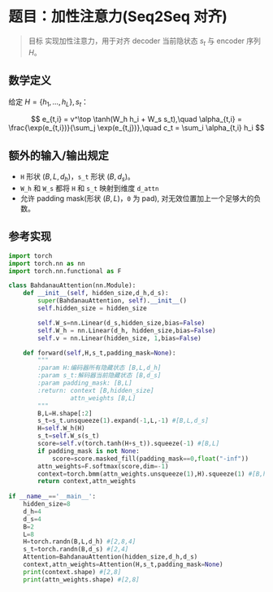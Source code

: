 # 题目：加性注意力(Seq2Seq 对齐)

> 目标 实现加性注意力，用于对齐 decoder 当前隐状态 $s_t$ 与 encoder 序列 $H$。

## 数学定义

给定 $H=\{h_1,\dots,h_L\}, s_t$：

$$
e_{t,i} = v^\top \tanh(W_h h_i + W_s s_t),\quad
\alpha_{t,i} = \frac{\exp(e_{t,i})}{\sum_j \exp(e_{t,j})},\quad
c_t = \sum_i \alpha_{t,i} h_i
$$

## 额外的输入/输出规定

- `H` 形状 $(B,L,d_h)$，`s_t` 形状 $(B,d_s)$。
- `W_h` 和 `W_s` 都将 `H` 和 `s_t` 映射到维度 `d_attn`
- 允许 padding mask(形状 $(B,L)$，`0` 为 pad), 对无效位置加上一个足够大的负数。

## 参考实现

```python
import torch
import torch.nn as nn
import torch.nn.functional as F

class BahdanauAttention(nn.Module):
    def __init__(self, hidden_size,d_h,d_s):
        super(BahdanauAttention, self).__init__()
        self.hidden_size = hidden_size

        self.W_s=nn.Linear(d_s,hidden_size,bias=False)
        self.W_h = nn.Linear(d_h, hidden_size,bias=False)
        self.v = nn.Linear(hidden_size, 1,bias=False)

    def forward(self,H,s_t,padding_mask=None):
        """
        :param H:编码器所有隐藏状态 [B,L,d_h]
        :param s_t:解码器当前隐藏状态 [B,d_s]
        :param padding_mask: [B,L]
        :return: context [B,hidden_size]
                 attn_weights [B,L]
        """
        B,L=H.shape[:2]
        s_t=s_t.unsqueeze(1).expand(-1,L,-1) #[B,L,d_s]
        H=self.W_h(H)
        s_t=self.W_s(s_t)
        score=self.v(torch.tanh(H+s_t)).squeeze(-1) #[B,L]
        if padding_mask is not None:
            score=score.masked_fill(padding_mask==0,float("-inf"))
        attn_weights=F.softmax(score,dim=-1)
        context=torch.bmm(attn_weights.unsqueeze(1),H).squeeze(1) #[B,hidden_size]
        return context,attn_weights
        
if __name__=='__main__':
    hidden_size=8
    d_h=4
    d_s=4
    B=2
    L=8
    H=torch.randn(B,L,d_h) #[2,8,4]
    s_t=torch.randn(B,d_s) #[2,4]
    Attention=BahdanauAttention(hidden_size,d_h,d_s)
    context,attn_weights=Attention(H,s_t,padding_mask=None)
    print(context.shape) #[2,8]
    print(attn_weights.shape) #[2,8]
```
